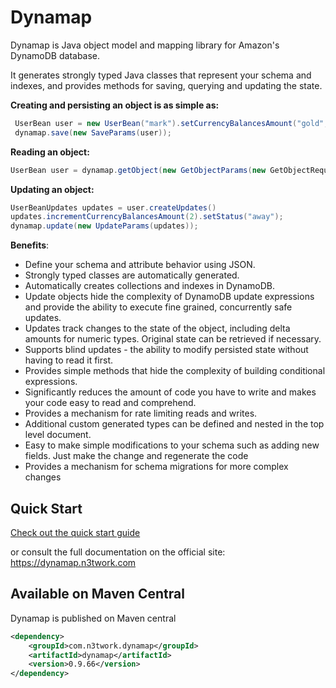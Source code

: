 # Dynamap

Dynamap is Java object model and mapping library for Amazon's DynamoDB database.

It generates strongly typed Java classes that represent your schema and indexes, and provides methods for saving, querying and updating the state.

**Creating and persisting an object is as simple as:**
```java
 UserBean user = new UserBean("mark").setCurrencyBalancesAmount("gold",10);
 dynamap.save(new SaveParams(user));
```

**Reading an object:**

```java
UserBean user = dynamap.getObject(new GetObjectParams(new GetObjectRequest<>(UserBean.class).withHashKeyValue("mark")));
```

**Updating an object:**
```java
UserBeanUpdates updates = user.createUpdates()
updates.incrementCurrencyBalancesAmount(2).setStatus("away");
dynamap.update(new UpdateParams(updates));
```

**Benefits**:

* Define your schema and attribute behavior using JSON.
* Strongly typed classes are automatically generated.
* Automatically creates collections and indexes in DynamoDB.
* Update objects hide the complexity of DynamoDB update expressions and provide the ability to execute fine grained, concurrently safe updates.
* Updates track changes to the state of the object, including delta amounts for numeric types. Original state can be retrieved if necessary.
* Supports blind updates - the ability to modify persisted state without having to read it first.
* Provides simple methods that hide the complexity of building conditional expressions.
* Significantly reduces the amount of code you have to write and makes your code easy to read and comprehend.
* Provides a mechanism for rate limiting reads and writes.
* Additional custom generated types can be defined and nested in the top level document.
* Easy to make simple modifications to your schema such as adding new fields. Just make the change and regenerate the code
* Provides a mechanism for schema migrations for more complex changes

## Quick Start

[Check out the quick start guide](https://dynamap.n3twork.com/quickstart)

or consult the full documentation on the official site: https://dynamap.n3twork.com

## Available on Maven Central

Dynamap is published on Maven central

```xml
<dependency>
    <groupId>com.n3twork.dynamap</groupId>
    <artifactId>dynamap</artifactId>
    <version>0.9.66</version>
</dependency>
```
